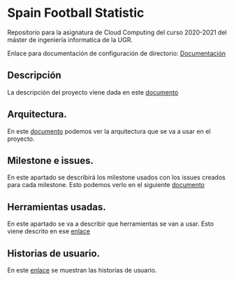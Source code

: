 # Spain Football Statistic
Repositorio para la asignatura de Cloud Computing del curso 2020-2021 del máster de ingeniería informatica de la UGR.

Enlace para documentación de configuración de directorio: [Documentación](https://github.com/CharlySM/ProyectoCC/doc "configuración de repositorio")

## Descripción

La descripción del proyecto viene dada en este [documento](https://github.com/CharlySM/ProyectoCC/tree/master/doc/descripcion.md)

## Arquitectura.

En este [documento](https://github.com/CharlySM/ProyectoCC/tree/master/doc/arquitectura.md) podemos ver la arquitectura que se va a usar en el proyecto.

## Milestone e issues.

En este apartado se describirá los milestone usados con los issues creados para cada milestone. Esto podemos verlo en el siguiente [documento](https://github.com/CharlySM/ProyectoCC/blob/master/doc/Milestone_e_issues.md)

## Herramientas usadas.

En este apartado se va a describir que herramientas se van a usar. Esto viene descrito en ese [enlace](https://github.com/CharlySM/ProyectoCC/blob/master/doc/herramientas.md)

## Historias de usuario.

En este [enlace](https://github.com/CharlySM/ProyectoCC/blob/master/doc/hus.md) se muestran las historias de usuario.
